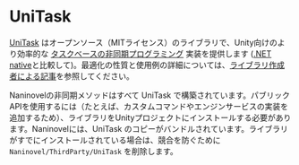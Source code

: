 ﻿# UniTask

[UniTask](https://github.com/Cysharp/UniTask) はオープンソース（MITライセンス）のライブラリで、Unity向けのより効率的な [タスクベースの非同期プログラミング](https://docs.microsoft.com/en-us/dotnet/standard/parallel-programming/task-based-asynchronous-programming) 実装を提供します ([.NET native](https://docs.microsoft.com/en-us/dotnet/api/system.threading.tasks.task)と比較して)。最適化の性質と使用例の詳細については、[ライブラリ作成者による記事](https://medium.com/@neuecc/a1ff0766029)を参照してください。

Naninovelの非同期メソッドはすべて UniTask で構築されています。パブリックAPIを使用するには（たとえば、カスタムコマンドやエンジンサービスの実装を追加するため）、ライブラリをUnityプロジェクトにインストールする必要があります。Naninovelには、UniTask のコピーがバンドルされています。ライブラリがすでにインストールされている場合は、競合を防ぐために `Naninovel/ThirdParty/UniTask` を削除します。
